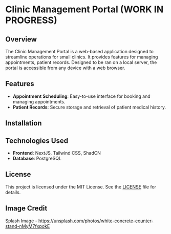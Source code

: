 # Clinic Management Portal (WORK IN PROGRESS)

## Overview

The Clinic Management Portal is a web-based application designed to streamline operations for small clinics. It provides features for managing appointments, patient records. Designed to be ran on a local server, the portal is accessible from any device with a web browser.

## Features

- **Appointment Scheduling**: Easy-to-use interface for booking and managing appointments.
- **Patient Records**: Secure storage and retrieval of patient medical history.

## Installation

## Technologies Used

- **Frontend**: NextJS, Tailwind CSS, ShadCN
- **Database**: PostgreSQL

## License

This project is licensed under the MIT License. See the [LICENSE](LICENSE) file for details.

## Image Credit

Splash Image - https://unsplash.com/photos/white-concrete-counter-stand-nMyM7fxpokE
